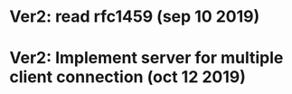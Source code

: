 # Ver2: read rfc1459 (sep 10 2019)
# Ver2: Implement server for multiple client connection (oct 12 2019)